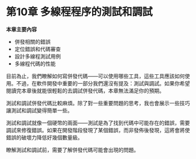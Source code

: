# 第10章 多線程程序的測試和調試

**本章主要內容**

- 併發相關的錯誤<br>
- 定位錯誤和代碼審查<br>
- 設計多線程測試用例<br>
- 多線程代碼的性能<br>

目前為止，我們瞭解如何寫併發代碼——可以使用哪些工具，這些工具應該如何使用。不過，在軟件開發中重要的一部分我們還沒有提及：測試與調試。如果你希望閱讀完本章後就能很輕鬆的去調試併發代碼，本章無法滿足你的預期。

測試和調試併發代碼比較麻煩。除了對一些重要問題的思考，我也會展示一些技巧讓測試和調試變得簡單一些。

測試和調試就像一個硬幣的兩面——測試是為了找到代碼中可能存在的錯誤，需要調試來修復錯誤。如果在開發階段發現了某個錯誤，而非發佈後發現，這將會將使錯誤的破壞力降低好幾個數量級。

瞭解測試和調試前，需要了解併發代碼可能會出現的問題。
